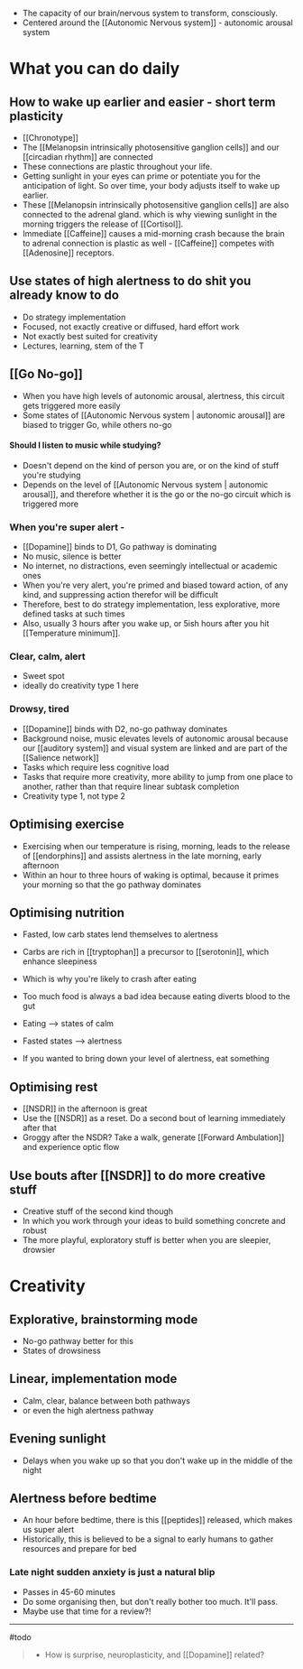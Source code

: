 - The capacity of our brain/nervous system to transform, consciously.
- Centered around the [[Autonomic Nervous system]] - autonomic arousal system

# What you can do daily
## How to wake up earlier and easier - short term plasticity
- [[Chronotype]] 
- The [[Melanopsin intrinsically photosensitive ganglion cells]] and our [[circadian rhythm]] are connected
- These connections are plastic throughout your life.
- Getting sunlight in your eyes can prime or potentiate you for the anticipation of light. So over time, your body adjusts itself to wake up earlier.
- These [[Melanopsin intrinsically photosensitive ganglion cells]] are also connected to the adrenal gland. which is why viewing sunlight in the morning triggers the release of [[Cortisol]].
- Immediate [[Caffeine]] causes a mid-morning crash because the brain to adrenal connection is plastic as well - [[Caffeine]] competes with [[Adenosine]] receptors.

## Use states of high alertness to do shit you already know to do 
- Do strategy implementation
- Focused, not exactly creative or diffused, hard effort work
- Not exactly best suited for creativity
- Lectures, learning, stem of the T

## [[Go No-go]]
- When you have high levels of autonomic arousal, alertness, this circuit gets triggered more easily
- Some states of [[Autonomic Nervous system | autonomic arousal]] are biased to trigger Go, while others no-go

#### Should I listen to music while studying?
- Doesn't depend on the kind of person you are, or on the kind of stuff you're studying
- Depends on the level of [[Autonomic Nervous system | autonomic arousal]], and therefore whether it is the go or the no-go circuit which is triggered more

### When you're super alert - 
- [[Dopamine]] binds to D1, Go pathway is dominating
- No music, silence is better
- No internet, no distractions, even seemingly intellectual or academic ones
- When you're very alert, you're primed and biased toward action, of any kind, and suppressing action therefor will be difficult
- Therefore, best to do strategy implementation, less explorative, more defined tasks at such times
- Also, usually 3 hours after you wake up, or 5ish hours after you hit [[Temperature minimum]].

### Clear, calm, alert
- Sweet spot
- ideally do creativity type 1 here


### Drowsy, tired
- [[Dopamine]] binds with D2, no-go pathway dominates
- Background noise, music elevates levels of autonomic arousal because our [[auditory system]] and visual system are linked and are part of the [[Salience network]]
- Tasks which require less cognitive load
- Tasks that require more creativity, more ability to jump from one place to another, rather than that require linear subtask completion
- Creativity type 1, not type 2


## Optimising exercise
- Exercising when our temperature is rising, morning, leads to the release of [[endorphins]] and assists alertness in the late morning, early afternoon
- Within an hour to three hours of waking is optimal, because it primes your morning so that the go pathway dominates

## Optimising nutrition
- Fasted, low carb states lend themselves to alertness
- Carbs are rich in [[tryptophan]] a precursor to [[serotonin]], which enhance sleepiness
- Which is why you're likely to crash after eating
- Too much food is always a bad idea because eating diverts blood to the gut

- Eating --> states of calm
- Fasted states --> alertness

- If you wanted to bring down your level of alertness, eat something


## Optimising rest
- [[NSDR]] in the afternoon is great 
- Use the [[NSDR]] as a reset. Do a second bout of learning immediately after  that
- Groggy after the NSDR? Take a walk, generate [[Forward Ambulation]] and experience optic flow

## Use bouts after [[NSDR]] to do more creative stuff
- Creative stuff of the second kind though
- In which you work through your ideas to build something concrete and robust
- The more playful, exploratory stuff is better when you are sleepier, drowsier




# Creativity
## Explorative, brainstorming mode
- No-go pathway better for this
- States of drowsiness

## Linear, implementation mode
- Calm, clear, balance between both pathways
- or even the high alertness pathway

## Evening sunlight
- Delays when you wake up so that you don't wake up in the middle of the night




## Alertness before bedtime
- An hour before bedtime, there is this [[peptides]] released, which makes us super alert
- Historically, this is believed to be a signal to early humans to gather resources and prepare for bed

### Late night sudden anxiety is just a natural blip
- Passes in 45-60 minutes
- Do some organising then, but don't really bother too much. It'll pass.
- Maybe use that time for a review?!



----------------



#todo 
> - How is surprise, neuroplasticity, and [[Dopamine]] related?